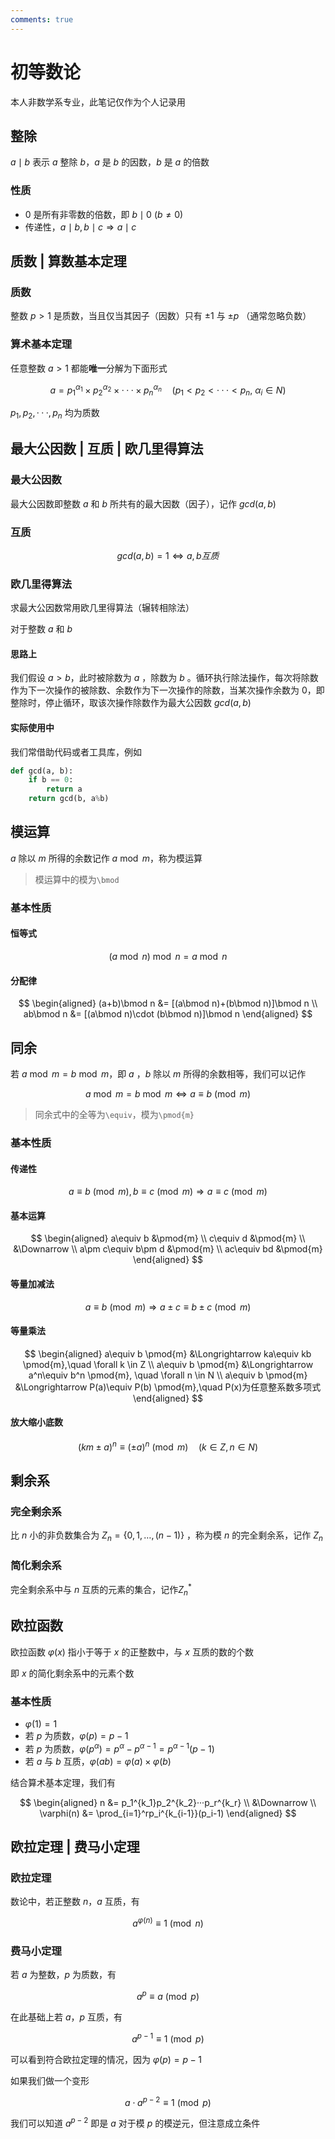 ```yaml
---
comments: true
---
```


# 初等数论

本人非数学系专业，此笔记仅作为个人记录用

## 整除

$a \mid b$ 表示 $a$ 整除 $b$，$a$ 是 $b$ 的因数，$b$ 是 $a$ 的倍数

### 性质

- 0 是所有非零数的倍数，即 $b\mid 0\ (b\neq 0)$
- 传递性，$a\mid b, b\mid c\Rightarrow a\mid c$

## 质数 | 算数基本定理

### 质数

整数 $p > 1$ 是质数，当且仅当其因子（因数）只有 $\pm 1$ 与 $\pm p$ （通常忽略负数）

### 算术基本定理

任意整数 $a > 1$ 都能**唯一**分解为下面形式

$$
a = p_1^{\alpha_1} \times p_2^{\alpha_2} \times ··· \times p_n^{\alpha_n} \quad (p_1<p_2<···<p_n, \ \alpha_i \in N)
$$

$p_1, p_2, ···, p_n$ 均为质数

## 最大公因数 | 互质 | 欧几里得算法

### 最大公因数

最大公因数即整数 $a$ 和 $b$ 所共有的最大因数（因子），记作 $gcd(a,b)$

### 互质

$$
gcd(a,b)=1 \Longleftrightarrow a,b互质
$$

### 欧几里得算法

求最大公因数常用欧几里得算法（辗转相除法）

对于整数 $a$ 和 $b$

#### 思路上

我们假设 $a > b$，此时被除数为 $a$ ，除数为 $b$ 。循环执行除法操作，每次将除数作为下一次操作的被除数、余数作为下一次操作的除数，当某次操作余数为 0，即整除时，停止循环，取该次操作除数作为最大公因数 $gcd(a,b)$

#### 实际使用中

我们常借助代码或者工具库，例如

```python
def gcd(a, b):
    if b == 0:
        return a
    return gcd(b, a%b)
```

## 模运算

$a$ 除以 $m$ 所得的余数记作 $a\bmod m$，称为模运算

> 模运算中的模为`\bmod`

### 基本性质

#### 恒等式

$$
(a\bmod n)\bmod n = a\bmod n
$$

#### 分配律

$$
\begin{aligned}
(a+b)\bmod n &= [(a\bmod n)+(b\bmod n)]\bmod n \\
ab\bmod n &= [(a\bmod n)\cdot (b\bmod n)]\bmod n
\end{aligned}
$$

## 同余

若 $a\bmod m = b\bmod m$，即 $a$ ，$b$ 除以 $m$ 所得的余数相等，我们可以记作

$$
a\bmod m = b\bmod m \Longleftrightarrow a \equiv b \pmod{m}
$$

> 同余式中的全等为`\equiv`，模为`\pmod{m}`

### 基本性质

#### 传递性

$$
a\equiv b \pmod{m}, b\equiv c \pmod{m} \Longrightarrow a\equiv c \pmod{m}
$$

#### 基本运算

$$
\begin{aligned}
a\equiv b &\pmod{m} \\
c\equiv d &\pmod{m} \\
&\Downarrow \\
a\pm c\equiv b\pm d &\pmod{m} \\
ac\equiv bd &\pmod{m}
\end{aligned}
$$

#### 等量加减法

$$
a\equiv b \pmod{m} \Longrightarrow a \pm c\equiv b\pm c \pmod{m}
$$

#### 等量乘法

$$
\begin{aligned}
a\equiv b \pmod{m} &\Longrightarrow ka\equiv kb \pmod{m},\quad \forall k \in Z \\
a\equiv b \pmod{m} &\Longrightarrow a^n\equiv b^n \pmod{m}, \quad \forall n \in N \\
a\equiv b \pmod{m} &\Longrightarrow P(a)\equiv P(b) \pmod{m},\quad P(x)为任意整系数多项式
\end{aligned}
$$

#### 放大缩小底数

$$
(km\pm a)^n\equiv (\pm a)^n \pmod{m} \quad (k \in Z, n \in N)
$$

## 剩余系

### 完全剩余系

比 $n$ 小的非负数集合为 $Z_n=\{0,1,…,(n−1)\}$
，称为模 $n$ 的完全剩余系，记作 $Z_n$

### 简化剩余系

完全剩余系中与 $n$ 互质的元素的集合，记作$Z_n^*$

## 欧拉函数

欧拉函数 $\varphi(x)$ 指小于等于 $x$ 的正整数中，与 $x$ 互质的数的个数

即 $x$ 的简化剩余系中的元素个数

### 基本性质

- $\varphi(1) = 1$
- 若 $p$ 为质数，$\varphi(p) = p-1$
- 若 $p$ 为质数，$\varphi(p^{\alpha})=p^{\alpha} - p^{\alpha - 1} = p^{\alpha-1}(p-1)$
- 若 $a$ 与 $b$ 互质，$\varphi(ab) = \varphi(a) \times \varphi(b)$

结合算术基本定理，我们有

$$
\begin{aligned}
n &= p_1^{k_1}p_2^{k_2}···p_r^{k_r} \\
&\Downarrow \\
\varphi(n) &= \prod_{i=1}^rp_i^{k_{i-1}}(p_i-1)
\end{aligned}
$$

## 欧拉定理 | 费马小定理

### 欧拉定理

数论中，若正整数 $n$，$a$ 互质，有

$$
a^{\varphi(n)} \equiv 1 \pmod{n}
$$

### 费马小定理

若 $a$ 为整数，$p$ 为质数，有

$$
a^p \equiv a \pmod{p}
$$

在此基础上若 $a$，$p$ 互质，有

$$
a^{p-1} \equiv 1 \pmod{p}
$$

可以看到符合欧拉定理的情况，因为 $\varphi(p)=p-1$

如果我们做一个变形

$$
a \cdot a^{p-2} \equiv 1 \pmod{p}
$$

我们可以知道 $a^{p-2}$ 即是 $a$ 对于模 $p$ 的模逆元，但注意成立条件

